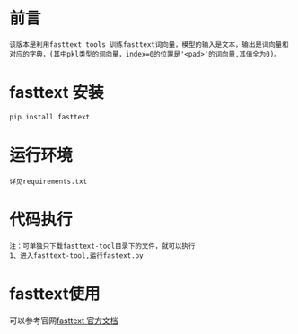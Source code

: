 # 前言
    该版本是利用fasttext tools 训练fasttext词向量，模型的输入是文本，输出是词向量和对应的字典，(其中pkl类型的词向量，index=0的位置是'<pad>'的词向量,其值全为0)。
# fasttext 安装
    pip install fasttext
# 运行环境    
    详见requirements.txt
# 代码执行
    注：可单独只下载fasttext-tool目录下的文件，就可以执行
    1、进入fasttext-tool,运行fastext.py
# fasttext使用
可以参考官网[fasttext 官方文档](https://pypi.org/project/fasttext/)

